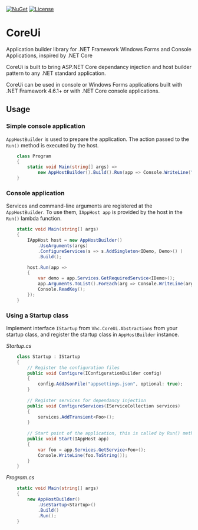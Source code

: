 
[![NuGet](https://img.shields.io/nuget/v/Vhc.CoreUi.svg)](https://www.nuget.org/packages/Vhc.CoreUi)
[![License](https://img.shields.io/github/license/churivibhav/CoreUi.svg)](https://github.com/churivibhav/CoreUi/blob/master/LICENSE)

# CoreUi
Application builder library for .NET Framework Windows Forms and Console Applications, inspired by .NET Core 

CoreUi is built to bring ASP.NET Core dependancy injection and host builder pattern to any .NET standard application.

CoreUi can be used in console or Windows Forms applications built with .NET Framework 4.6.1+ or with .NET Core console applications.

## Usage

### Simple console application
`AppHostBuilder` is used to prepare the application.
The action passed to the `Run()` method is executed by the host.

```c#
    class Program
    {
        static void Main(string[] args) =>
            new AppHostBuilder().Build().Run(app => Console.WriteLine("Hello World!"));
    }
```

### Console application
Services and command-line arguments are registered at the `AppHostBuilder`.
To use them, `IAppHost app` is provided by the host in the `Run()` lambda function. 

```c#
    static void Main(string[] args)
    {
        IAppHost host = new AppHostBuilder()
            .UseArguments(args)
            .ConfigureServices(s => s.AddSingleton<IDemo, Demo>() )
            .Build();

        host.Run(app =>
        {
            var demo = app.Services.GetRequiredService<IDemo>();
            app.Arguments.ToList().ForEach(arg => Console.WriteLine(arg));
            Console.ReadKey();
        });
    }
  ```

### Using a Startup class
Implement interface `IStartup` from `Vhc.CoreUi.Abstractions` from your startup class, and register the startup class in `AppHostBuilder` instance.

_Startup.cs_
```c#
    class Startup : IStartup
    {
        // Register the configuration files
        public void Configure(IConfigurationBuilder config)
        {
            config.AddJsonFile("appsettings.json", optional: true);
        }
        
        // Register services for dependancy injection
        public void ConfigureServices(IServiceCollection services)
        {
            services.AddTransient<Foo>();
        }
    
        // Start point of the application, this is called by Run() method of the application host
        public void Start(IAppHost app)
        {
            var foo = app.Services.GetService<Foo>();
            Console.WriteLine(foo.ToString());
        }
    }
  ```
  
_Program.cs_
```c#
    static void Main(string[] args)
    {
        new AppHostBuilder()
            .UseStartup<Startup>()
            .Build()
            .Run();
    }
  ```

